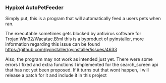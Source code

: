### Hypixel AutoPetFeeder

Simply put, this is a program that will automatically feed a users pets when ran. 

The executable sometimes gets blocked by antivirus software for Trojan:Win32/Wacatac.B!ml this is a byproduct of pyinstaller,
more information regarding this issue can be found https://github.com/pyinstaller/pyinstaller/issues/4633

Also, the program may not work as intended just yet. There were some errors I fixed and extra functions I implemented for the search_screen api
that has not yet been proposed. If it turns out that wont happen, I will release a patch for it and include it in this project

